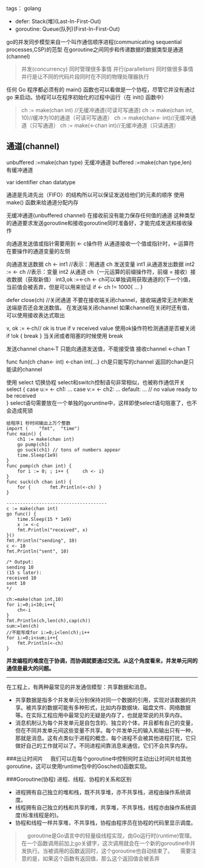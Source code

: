 tags： golang

- defer: Stack(堆)(Last-In-First-Out)
- goroutine: Queue(队列)(First-In-First-Out)

go的并发同步模型来自一个叫作通信顺序进程(communicating sequential processes,CSP)的范型
在goroutine之间同步和传递数据的数据类型是通道(channel)


>并发(concurrency)	同时管理很多事情
>并行(parallelism)	同时做很多事情
>并行是让不同的代码片段同时在不同的物理处理器执行


任何 Go 程序都必须有的 main() 函数也可以看做是一个协程，尽管它并没有通过 go 来启动。协程可以在程序初始化的过程中运行（在 init() 函数中）


>ch := make(chan int) //无缓冲通道(可读可写通道)
>ch := make(chan int, 10)//缓冲为10的通道（可读可写通道）
>ch := make(chan<- int)//无缓冲通道（只写通道）
>ch := make(<-chan int)//无缓冲通道（只读通道）


## 通道(channel)
unbuffered :=make(chan type)	无缓冲通道
buffered :=make(chan type,len)	有缓冲通道

var identifier chan datatype

通道是先进先出（FIFO）的结构所以可以保证发送给他们的元素的顺序
使用 make() 函数来给通道分配内存

无缓冲通道(unbuffered channel)
在接收前没有能力保存任何值的通道
这种类型的通道要求发送goroutine和接收goroutine同时准备好，才能完成发送和接收操作


向通道发送值或指针需要用到 <- c操作符
从通道接收一个值或指针时，<-运算符在要操作的通道变量的左侧

向通道发送数据
ch <- int1     //表示：用通道 ch 发送变量 int1
从通道发出数据
int2 := <- ch   //表示：变量 int2 从通道 ch（一元运算的前缀操作符，前缀 = 接收）接收数据（获取新值）
int3,ok :=<-ch
<- ch可以单独调用获取通道的(下一个)值，当前值会被丢弃，但是可以用来验证
if <- ch != 1000{   ...  }

defer close(ch)    //关闭通道
不要在接收端关闭channel，接收端通常无法判断发送端是否还会发送数值。
在发送端关闭channel
如果channel在关闭时还有值，可以使用接收表达式取出

v, ok := <-ch// ok is true if v received value   使用ok操作符检测通道是否被关闭
if !ok {  break  }
当关闭或者阻塞的时候使用 break


发送channel
chan<-T   只能向通道发送值，不能接受值
接收channel
<-chan T

func fun(ch chan<- int) <-chan int{...}
ch是只能写的channel
返回的chan是只能读的channel


使用 select 切换协程
select和switch控制语句非常相似，也被称作通信开关
select {
case u:= <- ch1:        ...
case v:= <- ch2:        ...
default:  	...	// no value ready to be received  
}
select语句需要放在一个单独的goruntine中，这样即使select语句阻塞了，也不会造成死锁





```
给程序1 秒时间输出上万个整数
import (	"fmt",	"time")
func main() {
	ch1 := make(chan int)
	go pump(ch1)
	go suck(ch1) // tons of numbers appear
	time.Sleep(1e9)
}
func pump(ch chan int) {
	for i := 0; ; i++ {		ch <- i}
}
func suck(ch chan int) {
	for {		fmt.Println(<-ch) }
}

-------------------------------------
c := make(chan int)
go func() {
	time.Sleep(15 * 1e9)
	x := <-c
	fmt.Println("received", x)
}()
fmt.Println("sending", 10)
c <- 10
fmt.Println("sent", 10)

/* Output:
sending 10
(15 s later):
received 10
sent 10
*/
```

```
ch:=make(chan int,10)
for i:=0;i<10;i++{
	ch<-i
}
fmt.Println(ch,len(ch),cap(ch))
sum:=len(ch)
//不能写成for i:=0;i<len(ch);i++
for i:=0;i<sum;i++{
	fmt.Println(<-ch)
}
```

**并发编程的难度在于协调，而协调就要通过交流。从这个角度看来，并发单元间的通信是最大的问题。**

----------
在工程上，有两种最常见的并发通信模型：共享数据和消息。

 - 共享数据是指多个并发单元分别保持对同一个数据的引用，实现对该数据的共享。被共享的数据可能有多种形式，比如内存数据块、磁盘文件、网络数据等。在实际工程应用中最常见的无疑是内存了，也就是常说的共享内存。
 - 消息机制认为每个并发单元是自包含的、独立的个体，并且都有自己的变量，但在不同并发单元间这些变量不共享。每个并发单元的输入和输出只有一种，那就是消息。这有点类似于进程的概念，每个进程不会被其他进程打扰，它只做好自己的工作就可以了。不同进程间靠消息来通信，它们不会共享内存。

###出让时间片
&nbsp;&nbsp;&nbsp;&nbsp;我们可以在每个goroutine中控制何时主动出让时间片给其他goroutine，这可以使用runtime包中的Gosched()函数实现。

###Goroutine(协程)
进程、线程、协程的关系和区别

 - 进程拥有自己独立的堆和栈，既不共享堆，亦不共享栈，进程由操作系统调度。
 - 线程拥有自己独立的栈和共享的堆，共享堆，不共享栈，线程亦由操作系统调度(标准线程是的)。
 - 协程和线程一样共享堆，不共享栈，协程由程序员在协程的代码里显示调度。

>&nbsp;&nbsp;&nbsp;&nbsp;goroutine是Go语言中的轻量级线程实现，由Go运行时(runtime)管理。在一个函数调用前加上go关键字，这次调用就会在一个新的goroutine中并发执行。当被调用的函数返回时，这个goroutine也自动结束了。
&nbsp;&nbsp;&nbsp;&nbsp;需要注意的是，如果这个函数有返回值，那么这个返回值会被丢弃


  [1]: https://upload.wikimedia.org/wikipedia/commons/2/25/Insertion_sort_animation.gif
